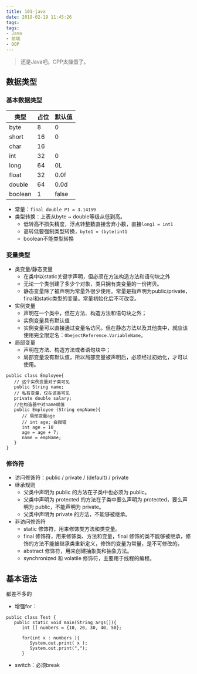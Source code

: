 ```yaml
---
title: 101-java
date: 2019-02-19 11:45:26
tags:
tags:
- Java
- 前端
- OOP
---
```


> 还是Java吧。CPP太操蛋了。

<!-- more -->

## 数据类型

### 基本数据类型

| 类型 | 占位 | 默认值|
|----|-----| ---|
| byte      | 8  | 0  
| short     | 16 | 0
| char      | 16 | 
| int       | 32 | 0
| long      | 64 | 0L
| float     | 32 | 0.0f
| double    | 64 | 0.0d
| boolean   | 1  | false

* 常量：`final double PI = 3.14159`
* 类型转换：上表从byte ~ double等级从低到高。
  * 低转高不损失精度，浮点转整数直接舍弃小数，直接`long1 = int1`
  * 高转低要强制类型转换，`byte1 = (byte)int1`
  * boolean不能类型转换

### 变量类型

* 类变量/静态变量
  * 在类中以static关键字声明，但必须在方法构造方法和语句块之外
  * 无论一个类创建了多少个对象，类只拥有类变量的一份拷贝。
  * 静态变量除了被声明为常量外很少使用。常量是指声明为public/private，final和static类型的变量。常量初始化后不可改变。
* 实例变量
  * 声明在一个类中，但在方法、构造方法和语句块之外；
  * 实例变量具有默认值
  * 实例变量可以直接通过变量名访问。但在静态方法以及其他类中，就应该使用完全限定名：`ObejectReference.VariableName`。
* 局部变量
  * 声明在方法、构造方法或者语句块中；
  * 局部变量没有默认值，所以局部变量被声明后，必须经过初始化，才可以使用。

````
public class Employee{
   // 这个实例变量对子类可见
   public String name;
   // 私有变量，仅在该类可见
   private double salary;
   //在构造器中对name赋值
   public Employee (String empName){
      // 局部变量age
      // int age; 会报错
      int age = 10
      age = age + 7;
      name = empName;
   }
}
````

### 修饰符

* 访问修饰符：public / private / (default) / private
* 继承规则
  * 父类中声明为 public 的方法在子类中也必须为 public。
  * 父类中声明为 protected 的方法在子类中要么声明为 protected，要么声明为 public，不能声明为 private。
  * 父类中声明为 private 的方法，不能够被继承。
* 非访问修饰符
  * static 修饰符，用来修饰类方法和类变量。
  * final 修饰符，用来修饰类、方法和变量，final 修饰的类不能够被继承，修饰的方法不能被继承类重新定义，修饰的变量为常量，是不可修改的。
  * abstract 修饰符，用来创建抽象类和抽象方法。
  * synchronized 和 volatile 修饰符，主要用于线程的编程。

## 基本语法

都差不多的

* 增强for：

````
public class Test {
   public static void main(String args[]){
      int [] numbers = {10, 20, 30, 40, 50};
 
      for(int x : numbers ){
         System.out.print( x );
         System.out.print(",");
      }
````

* switch：必须break

